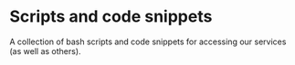 # Scripts and code snippets
A collection of bash scripts and code snippets for accessing our services (as well as others). 

